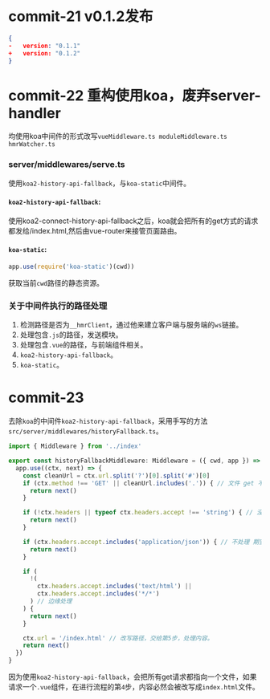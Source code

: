 # commit-21 v0.1.2发布

```json
{
-   version: "0.1.1"
+   version: "0.1.2"    
}
```

# commit-22 重构使用koa，废弃server-handler

均使用koa中间件的形式改写```vueMiddleware.ts moduleMiddleware.ts hmrWatcher.ts```

### server/middlewares/serve.ts

使用```koa2-history-api-fallback```，与```koa-static```中间件。

#### ```koa2-history-api-fallback```:

使用koa2-connect-history-api-fallback之后，koa就会把所有的get方式的请求都发给/index.html,然后由vue-router来接管页面路由。

#### ```koa-static```:

```typescript
app.use(require('koa-static')(cwd))
```

获取当前```cwd```路径的静态资源。

### 关于中间件执行的路径处理

1. 检测路径是否为```__hmrClient```，通过他来建立客户端与服务端的```ws```链接。
2. 处理包含```.js```的路径，发送模块。
3. 处理包含```.vue```的路径，与前端组件相关。
4. ```koa2-history-api-fallback```。
5. ```koa-static```。

# commit-23

去除```koa```的中间件```koa2-history-api-fallback```，采用手写的方法```src/server/middlewares/historyFallback.ts```。

```typescript
import { Middleware } from '../index'

export const historyFallbackMiddleware: Middleware = ({ cwd, app }) => {
  app.use((ctx, next) => {
    const cleanUrl = ctx.url.split('?')[0].split('#')[0]
    if (ctx.method !== 'GET' || cleanUrl.includes('.')) { // 文件 get 不处理
      return next()
    }

    if (!ctx.headers || typeof ctx.headers.accept !== 'string') { // 没有header  || 不知道
      return next()
    }

    if (ctx.headers.accept.includes('application/json')) { // 不处理 期望json的数据
      return next()
    }

    if (
      !(
        ctx.headers.accept.includes('text/html') ||
        ctx.headers.accept.includes('*/*')
      ) // 边缘处理
    ) {
      return next()
    }

    ctx.url = '/index.html' // 改写路径，交给第5步，处理内容。
    return next()
  })
}

```

因为使用```koa2-history-api-fallback```，会把所有get请求都指向一个文件，如果请求一个```.vue```组件，在进行流程的第```4```步，内容必然会被改写成```index.html```文件。

